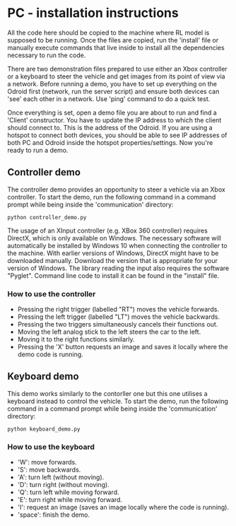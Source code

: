 # PC - installation instructions
All the code here should be copied to the machine where RL model is supposed to be running. Once the files are copied, run the 'install' file or manually execute commands that live inside to install all the dependencies necessary to run the code.

There are two demonstration files prepared to use either an Xbox controller or a keyboard to steer the vehicle and get images from its point of view via a network. Before running a demo, you have to set up everything on the Odroid first (network, run the server script) and ensure both devices can 'see' each other in a network. Use 'ping' command to do a quick test.

Once everything is set, open a demo file you are about to run and find a 'Client' constructor. You have to update the IP address to which the client should connect to. This is the address of the Odroid. If you are using a hotspot to connect both devices, you should be able to see IP addresses of both PC and Odroid inside the hotspot properties/settings. Now you're ready to run a demo.

## Controller demo
The controller demo provides an opportunity to steer a vehicle via an Xbox controller. To start the demo, run the following command in a command prompt while being inside the 'communication' directory:
```shell
python controller_demo.py
```

The usage of an XInput controller (e.g. XBox 360 controller) requires DirectX, which is only available on Windows. The necessary software will automatically be installed by Windows 10 when connecting the controller to the machine. With earlier versions of Windows, DirectX might have to be downloaded manually. Download the version that is appropriate for your version of Windows. The library reading the input also requires the software "Pyglet". Command line code to install it can be found in the "install" file.

### How to use the controller
- Pressing the right trigger (labelled "RT") moves the vehicle forwards.
- Pressing the left trigger (labelled "LT") moves the vehicle backwards.
- Pressing the two triggers simultaneously cancels their functions out.
- Moving the left analog stick to the left steers the car to the left.
- Moving it to the right functions similarly.
- Pressing the 'X' button requests an image and saves it locally where the demo code is running.

## Keyboard demo
This demo works similarly to the contorller one but this one utilises a keyboard instead to control the vehicle. To start the demo, run the following command in a command prompt while being inside the 'communication' directory:
```shell
python keyboard_demo.py
```

### How to use the keyboard
- 'W': move forwards.
- 'S': move backwards.
- 'A': turn left (without moving).
- 'D': turn right (without moving).
- 'Q': turn left while moving forward.
- 'E': turn right while moving forward.
- 'I': request an image (saves an image locally where the code is running).
- 'space': finish the demo.